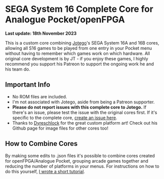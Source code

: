 # SEGA System 16 Complete Core for Analogue Pocket/openFPGA

**Last update: 18th November 2023**

This is a custom core combining [Jotego](https://www.patreon.com/jotego)'s SEGA System 16A and 16B cores, allowing all S16 games to be played from one entry in your Pocket menu without having to remember which games work on which hardware. All original core development is by JT - if you enjoy these games, I highly recommend you support his Patreon to support the ongoing work he and his team do.


## Important Info
- No ROM files are included.
- I'm not associated with Jotego, aside from being a Patreon supporter.
- **Please do not report issues with this complete core to Jotego.** If there's an issue, please test the issue with the original cores first. If it's specific to the complete core, [create an issue here](https://github.com/espiox/openfpga-combo-cores/issues).
- Thanks to [Dyreschlock](https://github.com/dyreschlock/pocket-platform-images) for the great custom platform art! Check out his Github page for image files for other cores too!


## How to Combine Cores
By making some edits to .json files it's possible to combine cores created for openFPGA/Analogue Pocket, grouping arcade games together and reducing the number of platforms in your menus. For instructions on how to do this yourself, [I wrote a short tutorial](https://github.com/espiox/openfpga-combo-cores/blob/main/Combining-Cores.md).
